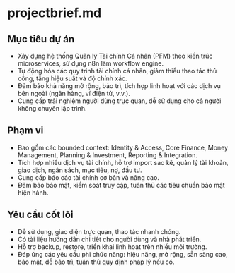 # projectbrief.md

## Mục tiêu dự án
- Xây dựng hệ thống Quản lý Tài chính Cá nhân (PFM) theo kiến trúc microservices, sử dụng n8n làm workflow engine.
- Tự động hóa các quy trình tài chính cá nhân, giảm thiểu thao tác thủ công, tăng hiệu suất và độ chính xác.
- Đảm bảo khả năng mở rộng, bảo trì, tích hợp linh hoạt với các dịch vụ bên ngoài (ngân hàng, ví điện tử, v.v.).
- Cung cấp trải nghiệm người dùng trực quan, dễ sử dụng cho cả người không chuyên lập trình.

## Phạm vi
- Bao gồm các bounded context: Identity & Access, Core Finance, Money Management, Planning & Investment, Reporting & Integration.
- Tích hợp nhiều dịch vụ tài chính, hỗ trợ import sao kê, quản lý tài khoản, giao dịch, ngân sách, mục tiêu, nợ, đầu tư.
- Cung cấp báo cáo tài chính cơ bản và nâng cao.
- Đảm bảo bảo mật, kiểm soát truy cập, tuân thủ các tiêu chuẩn bảo mật hiện hành.

## Yêu cầu cốt lõi
- Dễ sử dụng, giao diện trực quan, thao tác nhanh chóng.
- Có tài liệu hướng dẫn chi tiết cho người dùng và nhà phát triển.
- Hỗ trợ backup, restore, triển khai linh hoạt trên nhiều môi trường.
- Đáp ứng các yêu cầu phi chức năng: hiệu năng, mở rộng, sẵn sàng cao, bảo mật, dễ bảo trì, tuân thủ quy định pháp lý nếu có. 
